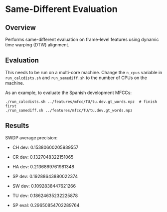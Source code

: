 Same-Different Evaluation
=========================

Overview
--------
Performs same-different evaluation on frame-level features using dynamic time
warping (DTW) alignment.


Evaluation
----------
This needs to be run on a multi-core machine. Change the `n_cpus` variable in
`run_calcdists.sh` and `run_samediff.sh` to the number of CPUs on the machine.

As an example, to evaluate the Spanish development MFCCs:

    ./run_calcdists.sh ../features/mfcc/TU/tu.dev.gt_words.npz  # finish first
    ./run_samediff.sh ../features/mfcc/TU/tu.dev.gt_words.npz


Results
-------
SWDP average precision:

- CH dev: 0.15380600205939557
- CR dev: 0.1327048322151065
- HA dev: 0.2136869761981348
- SP dev: 0.19288643880022374
- SW dev: 0.1092838447621266
- TU dev: 0.18624635232225878

- SP eval: 0.29650854702289764
